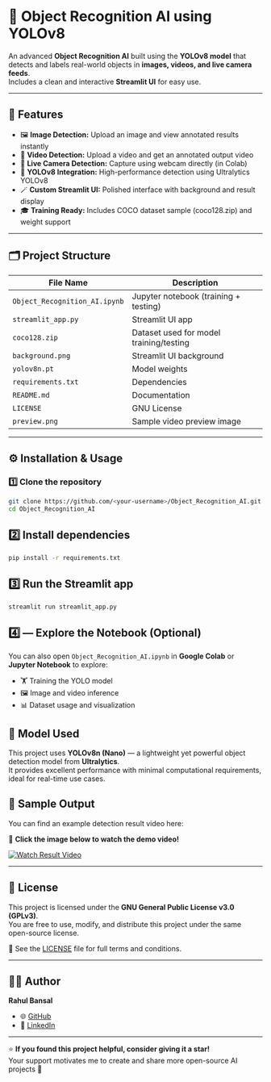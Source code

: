 # 🧠 Object Recognition AI using YOLOv8

An advanced **Object Recognition AI** built using the **YOLOv8 model** that detects and labels real-world objects in **images, videos, and live camera feeds**.  
Includes a clean and interactive **Streamlit UI** for easy use.  

---

## 🚀 Features
- 🖼️ **Image Detection:** Upload an image and view annotated results instantly  
- 🎥 **Video Detection:** Upload a video and get an annotated output video  
- 📸 **Live Camera Detection:** Capture using webcam directly (in Colab)  
- 🧠 **YOLOv8 Integration:** High-performance detection using Ultralytics YOLOv8  
- 🪄 **Custom Streamlit UI:** Polished interface with background and result display  
- 🎓 **Training Ready:** Includes COCO dataset sample (coco128.zip) and weight support  

---

## 🗂️ Project Structure

| File Name | Description |
|------------|-------------|
| `Object_Recognition_AI.ipynb` | Jupyter notebook (training + testing) |
| `streamlit_app.py` | Streamlit UI app |
| `coco128.zip` | Dataset used for model training/testing |
| `background.png` | Streamlit UI background |
| `yolov8n.pt` | Model weights |
| `requirements.txt` | Dependencies |
| `README.md` | Documentation |
| `LICENSE` | GNU License |
| `preview.png` | Sample video preview image |

---

## ⚙️ Installation & Usage

### 1️⃣ Clone the repository
```bash
git clone https://github.com/<your-username>/Object_Recognition_AI.git
cd Object_Recognition_AI

```

## 2️⃣ Install dependencies

```bash
pip install -r requirements.txt

```

## 3️⃣ Run the Streamlit app
```bash
streamlit run streamlit_app.py

```

## 4️⃣ — Explore the Notebook (Optional)

You can also open `Object_Recognition_AI.ipynb` in **Google Colab** or **Jupyter Notebook** to explore:

- 🏋️ Training the YOLO model  
- 🖼️ Image and video inference  
- 📊 Dataset usage and visualization


## 🧩 Model Used

This project uses **YOLOv8n (Nano)** — a lightweight yet powerful object detection model from **Ultralytics**.  
It provides excellent performance with minimal computational requirements, ideal for real-time use cases.

## 📸 Sample Output

You can find an example detection result video here:


🎥 **Click the image below to watch the demo video!**

[![Watch Result Video](https://raw.githubusercontent.com/RahulBansal-24/Object_Recognition_AI/main/preview.png)](https://drive.google.com/file/d/1NJKEbDCaT6twxUVRV3IiEYaYnMSg0N6r/view)




---

## 📄 License

This project is licensed under the **GNU General Public License v3.0 (GPLv3)**.  
You are free to use, modify, and distribute this project under the same open-source license.

📜 See the [LICENSE](./LICENSE) file for full terms and conditions.

---

## 👨‍💻 Author

**Rahul Bansal**  
- 🌐 [GitHub](https://github.com/RahulBansal-24)  
- 💼 [LinkedIn](https://www.linkedin.com/in/rahulbansal24)

---

⭐ **If you found this project helpful, consider giving it a star!**  
Your support motivates me to create and share more open-source AI projects 🚀



